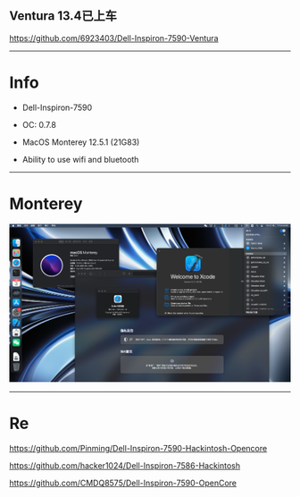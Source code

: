 ## Ventura 13.4已上车

https://github.com/6923403/Dell-Inspiron-7590-Ventura

---

# Info

- Dell-Inspiron-7590

- OC: 0.7.8
 
- MacOS Monterey 12.5.1 (21G83)
 
- Ability to use wifi and bluetooth
  
---

# Monterey

![Monterey](img/Monterey-Desktop.png)

---

# Re

https://github.com/Pinming/Dell-Inspiron-7590-Hackintosh-Opencore

https://github.com/hacker1024/Dell-Inspiron-7586-Hackintosh

https://github.com/CMDQ8575/Dell-Inspiron-7590-OpenCore
